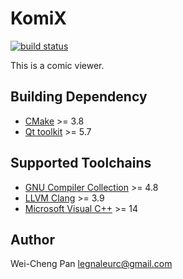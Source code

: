 # KomiX

[![build status][travis_badge]][travis_url]

This is a comic viewer.

## Building Dependency

* [CMake] >= 3.8
* [Qt toolkit] >= 5.7

## Supported Toolchains

* [GNU Compiler Collection] >= 4.8
* [LLVM Clang] >= 3.9
* [Microsoft Visual C++] >= 14

## Author

Wei-Cheng Pan <legnaleurc@gmail.com>

[CMake]: http://www.cmake.org/
[GNU Compiler Collection]: http://gcc.gnu.org/
[LLVM Clang]: http://clang.llvm.org/
[Qt toolkit]: http://qt.nokia.com/
[Microsoft Visual C++]: https://www.visualstudio.com/downloads/
[travis_badge]: https://travis-ci.org/legnaleurc/komix.png?branch=master,develop
[travis_url]: https://travis-ci.org/legnaleurc/komix
